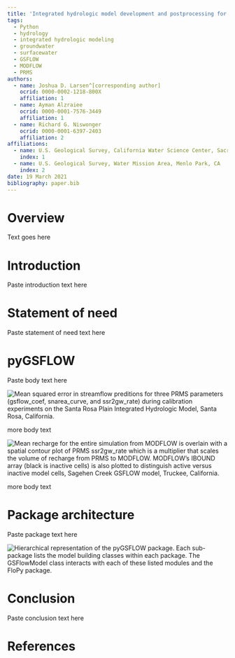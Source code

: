 ```yaml
---
title: 'Integrated hydrologic model development and postprocessing for GSFLOW using pyGSFLOW'  
tags:
  - Python
  - hydrology
  - integrated hydrologic modeling
  - groundwater
  - surfacewater
  - GSFLOW
  - MODFLOW
  - PRMS  
authors:
  - name: Joshua D. Larsen^[corresponding author]
    ocrid: 0000-0002-1218-800X
    affiliation: 1
  - name: Ayman Alzraiee
    ocrid: 0000-0001-7576-3449
    affiliation: 1
  - name: Richard G. Niswonger
    ocrid: 0000-0001-6397-2403
    affiliation: 2  
affiliations:
  - name: U.S. Geological Survey, California Water Science Center, Sacramento, CA
    index: 1
  - name: U.S. Geological Survey, Water Mission Area, Menlo Park, CA
    index: 2  
date: 19 March 2021
bibliography: paper.bib
---
```


# Overview
Text goes here

# Introduction
Paste introduction text here

# Statement of need
Paste statement of need text here

# pyGSFLOW
Paste body text here

![Mean squared error in streamflow preditions for three PRMS parameters
(gsflow_coef, snarea_curve, and ssr2gw_rate) during calibration experiments
on the Santa Rosa Plain Integrated Hydrologic Model, Santa Rosa,
California.](calibration_example.png)


more body text

![Mean recharge for the entire simulation from MODFLOW is overlain with a
spatial contour plot of PRMS ssr2gw_rate which is a multiplier that scales
the volume of recharge from PRMS to MODFLOW. MODFLOW’s IBOUND array
(black is inactive cells) is also plotted to distinguish active versus
inactive model cells, Sagehen Creek GSFLOW model,
Truckee, California.](sagehen_plot.png)


more body text

# Package architecture
Paste package text here

![Hierarchical representation of the pyGSFLOW package. Each sub-package lists
the model building classes within each package. The GSFlowModel class interacts
with each of these listed modules and the FloPy
package.](Package_architecture.png)


# Conclusion
Paste conclusion text here

# References



